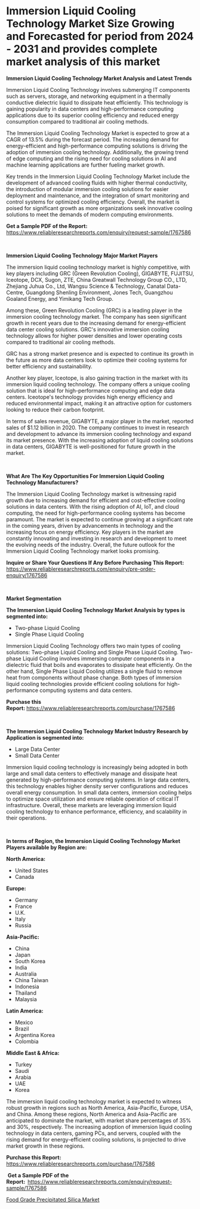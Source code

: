 <p><h1>Immersion Liquid Cooling Technology Market Size Growing and Forecasted for period from 2024 - 2031 and provides complete market analysis of this market</h1></p><p><strong>Immersion Liquid Cooling Technology Market Analysis and Latest Trends</strong></p>
<p><p>Immersion Liquid Cooling Technology involves submerging IT components such as servers, storage, and networking equipment in a thermally conductive dielectric liquid to dissipate heat efficiently. This technology is gaining popularity in data centers and high-performance computing applications due to its superior cooling efficiency and reduced energy consumption compared to traditional air cooling methods.</p><p>The Immersion Liquid Cooling Technology Market is expected to grow at a CAGR of 13.5% during the forecast period. The increasing demand for energy-efficient and high-performance computing solutions is driving the adoption of immersion cooling technology. Additionally, the growing trend of edge computing and the rising need for cooling solutions in AI and machine learning applications are further fueling market growth.</p><p>Key trends in the Immersion Liquid Cooling Technology Market include the development of advanced cooling fluids with higher thermal conductivity, the introduction of modular immersion cooling solutions for easier deployment and maintenance, and the integration of smart monitoring and control systems for optimized cooling efficiency. Overall, the market is poised for significant growth as more organizations seek innovative cooling solutions to meet the demands of modern computing environments.</p></p>
<p><strong>Get a Sample PDF of the Report:&nbsp;</strong> <a href="https://www.reliableresearchreports.com/enquiry/request-sample/1767586">https://www.reliableresearchreports.com/enquiry/request-sample/1767586</a></p>
<p>&nbsp;</p>
<p><strong>Immersion Liquid Cooling Technology Major Market Players</strong></p>
<p><p>The immersion liquid cooling technology market is highly competitive, with key players including GRC (Green Revolution Cooling), GIGABYTE, FUJITSU, Iceotope, DCX, Sugon, ZTE, China Greatwall Technology Group CO., LTD, Zhejiang Juhua Co., Ltd, Wangsu Science & Technology, Canatal Data-Centre, Guangdong Shenling Environment, Jones Tech, Guangzhou Goaland Energy, and Yimikang Tech Group. </p><p>Among these, Green Revolution Cooling (GRC) is a leading player in the immersion cooling technology market. The company has seen significant growth in recent years due to the increasing demand for energy-efficient data center cooling solutions. GRC's innovative immersion cooling technology allows for higher power densities and lower operating costs compared to traditional air cooling methods. </p><p>GRC has a strong market presence and is expected to continue its growth in the future as more data centers look to optimize their cooling systems for better efficiency and sustainability. </p><p>Another key player, Iceotope, is also gaining traction in the market with its immersion liquid cooling technology. The company offers a unique cooling solution that is ideal for high-performance computing and edge data centers. Iceotope's technology provides high energy efficiency and reduced environmental impact, making it an attractive option for customers looking to reduce their carbon footprint. </p><p>In terms of sales revenue, GIGABYTE, a major player in the market, reported sales of $1.12 billion in 2020. The company continues to invest in research and development to advance its immersion cooling technology and expand its market presence. With the increasing adoption of liquid cooling solutions in data centers, GIGABYTE is well-positioned for future growth in the market.</p></p>
<p>&nbsp;</p>
<p><strong>What Are The Key Opportunities For Immersion Liquid Cooling Technology Manufacturers?</strong></p>
<p><p>The Immersion Liquid Cooling Technology market is witnessing rapid growth due to increasing demand for efficient and cost-effective cooling solutions in data centers. With the rising adoption of AI, IoT, and cloud computing, the need for high-performance cooling systems has become paramount. The market is expected to continue growing at a significant rate in the coming years, driven by advancements in technology and the increasing focus on energy efficiency. Key players in the market are constantly innovating and investing in research and development to meet the evolving needs of the industry. Overall, the future outlook for the Immersion Liquid Cooling Technology market looks promising.</p></p>
<p><strong>Inquire or Share Your Questions If Any Before Purchasing This Report:</strong> <a href="https://www.reliableresearchreports.com/enquiry/pre-order-enquiry/1767586">https://www.reliableresearchreports.com/enquiry/pre-order-enquiry/1767586</a></p>
<p>&nbsp;</p>
<p><strong>Market Segmentation</strong></p>
<p><strong>The Immersion Liquid Cooling Technology Market Analysis by types is segmented into:</strong></p>
<p><ul><li>Two-phase Liquid Cooling</li><li>Single Phase Liquid Cooling</li></ul></p>
<p><p>Immersion Liquid Cooling Technology offers two main types of cooling solutions: Two-phase Liquid Cooling and Single Phase Liquid Cooling. Two-phase Liquid Cooling involves immersing computer components in a dielectric fluid that boils and evaporates to dissipate heat efficiently. On the other hand, Single Phase Liquid Cooling utilizes a single fluid to remove heat from components without phase change. Both types of immersion liquid cooling technologies provide efficient cooling solutions for high-performance computing systems and data centers.</p></p>
<p><strong>Purchase this Report:&nbsp;</strong><a href="https://www.reliableresearchreports.com/purchase/1767586">https://www.reliableresearchreports.com/purchase/1767586</a></p>
<p>&nbsp;</p>
<p><strong>The Immersion Liquid Cooling Technology Market Industry Research by Application is segmented into:</strong></p>
<p><ul><li>Large Data Center</li><li>Small Data Center</li></ul></p>
<p><p>Immersion liquid cooling technology is increasingly being adopted in both large and small data centers to effectively manage and dissipate heat generated by high-performance computing systems. In large data centers, this technology enables higher density server configurations and reduces overall energy consumption. In small data centers, immersion cooling helps to optimize space utilization and ensure reliable operation of critical IT infrastructure. Overall, these markets are leveraging immersion liquid cooling technology to enhance performance, efficiency, and scalability in their operations.</p></p>
<p>&nbsp;</p>
<p><strong>In terms of Region, the Immersion Liquid Cooling Technology Market Players available by Region are:</strong></p>
<p>
    <p> <strong> North America: </strong>
        <ul>
            <li>United States</li>
            <li>Canada</li>
        </ul>
        </p> 
    <p> <strong> Europe: </strong>
        <ul>
            <li>Germany</li>
            <li>France</li>
            <li>U.K.</li>
            <li>Italy</li>
            <li>Russia</li>
        </ul>
        </p> 
    <p> <strong> Asia-Pacific: </strong>
        <ul>
            <li>China</li>
            <li>Japan</li>
            <li>South Korea</li>
            <li>India</li>
            <li>Australia</li>
            <li>China Taiwan</li>
            <li>Indonesia</li>
            <li>Thailand</li>
            <li>Malaysia</li>
        </ul>
        </p> 
    <p> <strong> Latin America: </strong>
        <ul>
            <li>Mexico</li>
            <li>Brazil</li>
            <li>Argentina Korea</li>
            <li>Colombia</li>
        </ul>
        </p> 
    <p> <strong> Middle East & Africa: </strong>
        <ul>
            <li>Turkey</li>
            <li>Saudi</li>
            <li>Arabia</li>
            <li>UAE</li>
            <li>Korea</li>
        </ul>
    </p>
    </p>
<p><p>The immersion liquid cooling technology market is expected to witness robust growth in regions such as North America, Asia-Pacific, Europe, USA, and China. Among these regions, North America and Asia-Pacific are anticipated to dominate the market, with market share percentages of 35% and 30%, respectively. The increasing adoption of immersion liquid cooling technology in data centers, gaming PCs, and servers, coupled with the rising demand for energy-efficient cooling solutions, is projected to drive market growth in these regions.</p></p>
<p><strong>Purchase this Report: </strong><a href="https://www.reliableresearchreports.com/purchase/1767586">https://www.reliableresearchreports.com/purchase/1767586</a></p>
<p>&nbsp;<strong>Get a Sample PDF of the Report:&nbsp;&nbsp;</strong><a href="https://www.reliableresearchreports.com/enquiry/request-sample/1767586">https://www.reliableresearchreports.com/enquiry/request-sample/1767586</a></p>
<p><strong></strong></p>
<p><p><a href="https://changeable-paste-463.notion.site/Food-Grade-Precipitated-Silica-Market-Growth-Market-Trends-COVID-19-Impact-and-Forecasts-for-peri-67671fb68b9c450d882707143943fdd0">Food Grade Precipitated Silica Market</a></p></p>